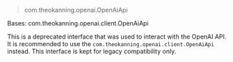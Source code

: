 
> com.theokanning.openai.OpenAiApi

Bases: com.theokanning.openai.client.OpenAiApi

This is a deprecated interface that was used to interact with the OpenAI API. It is recommended to use the `com.theokanning.openai.client.OpenAiApi` instead. This interface is kept for legacy compatibility only.


